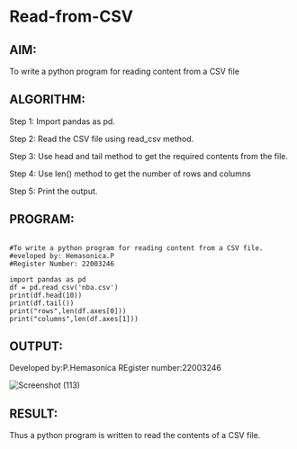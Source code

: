 # Read-from-CSV

## AIM:
To write a python program for reading content from a CSV file

## ALGORITHM:

Step 1:
Import pandas as pd.

Step 2:
Read the CSV file using read_csv method.

Step 3:
Use head and tail method to get the required contents from the file.

Step 4:
Use len() method to get the number of rows and columns

Step 5:
Print the output.

## PROGRAM:
```

#To write a python program for reading content from a CSV file.
#eveloped by: Hemasonica.P
#Register Number: 22003246

import pandas as pd
df = pd.read_csv('nba.csv')
print(df.head(10))
print(df.tail())
print("rows",len(df.axes[0]))
print("columns",len(df.axes[1]))
```

## OUTPUT:
Developed by:P.Hemasonica
REgister number:22003246

![Screenshot (113)](https://user-images.githubusercontent.com/118361409/214818602-ea0f3168-5dbe-4200-b857-f88183b1bc37.png)



## RESULT:
Thus a python program is written to read the contents of a CSV file.

